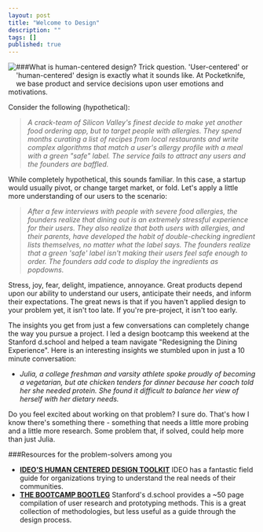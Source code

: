```yaml
---
layout: post
title: "Welcome to Design"
description: ""
tags: []
published: true
---
```


###What is human-centered design?
<img src="{% asset_path postit.jpg %}" style="float:left; margin-bottom: 25px">
Trick question. 'User-centered' or 'human-centered' design is exactly what it sounds like. At Pocketknife, we base product and service decisions upon user emotions and motivations. 

Consider the following (hypothetical): 

>*A crack-team of Silicon Valley's finest decide to make yet another food ordering app, but to target people with allergies. They spend months curating a list of recipes from local restaurants and write complex algorithms that match a user's allergy profile with a meal with a green "safe" label. The service fails to attract any users and the founders are baffled.*

While completely hypothetical, this sounds familiar. In this case, a startup would usually pivot, or change target market, or fold. Let's apply a little more understanding of our users to the scenario: 

>*After a few interviews with people with severe food allergies, the founders realize that dining out is an extremely stressful experience for their users. They also realize that both users with allergies, and their parents, have developed the habit of double-checking ingredient lists themselves, no matter what the label says. The founders realize that a green 'safe' label isn't making their users feel safe enough to order. The founders add code to display the ingredients as popdowns.*

Stress, joy, fear, delight, impatience, annoyance. Great products depend upon our ability to understand our users, anticipate their needs, and inform their expectations. The great news is that if you haven't applied design to your problem yet, it isn't too late. If you're pre-project, it isn't too early. 

The insights you get from just a few conversations can completely change the way you pursue a project. I led a design bootcamp this weekend at the Stanford d.school and helped a team navigate "Redesigning the Dining Experience". Here is an interesting insights we stumbled upon in just a 10 minute conversation: 

- *Julia, a college freshman and varsity athlete spoke proudly of becoming a vegetarian, but ate chicken tenders for dinner because her coach told her she needed protein. She found it difficult to balance her view of herself with her dietary needs.*

Do you feel excited about working on that problem? I sure do. That's how I know there's something there - something that needs a little more probing and a little more research. Some problem that, if solved, could help more than just Julia. 


###Resources for the problem-solvers among you
- [**IDEO'S HUMAN CENTERED DESIGN TOOLKIT**](http://www.ideo.com/work/human-centered-design-toolkit/)  IDEO has a fantastic field guide for organizations trying to understand the real needs of their communities.  
- [**THE BOOTCAMP BOOTLEG**](http://dschool.stanford.edu/wp-content/uploads/2011/03/BootcampBootleg2010v2SLIM.pdf)  Stanford's d.school provides a ~50 page compilation of user research and prototyping methods. This is a great collection of methodologies, but less useful as a guide through the design process. 




